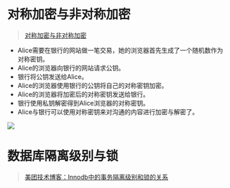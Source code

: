 # 对称加密与非对称加密

> [对称加密与非对称加密](https://zhuanlan.zhihu.com/p/30573146)

- Alice需要在银行的网站做一笔交易，她的浏览器首先生成了一个随机数作为对称密钥。
- Alice的浏览器向银行的网站请求公钥。
- 银行将公钥发送给Alice。
- Alice的浏览器使用银行的公钥将自己的对称密钥加密。
- Alice的浏览器将加密后的对称密钥发送给银行。
- 银行使用私钥解密得到Alice浏览器的对称密钥。
- Alice与银行可以使用对称密钥来对沟通的内容进行加密与解密了。

![](https://pic2.zhimg.com/80/v2-2689d8cc84a3e40211d1a01534dd9045_720w.jpg)

# 数据库隔离级别与锁

> [美团技术博客：Innodb中的事务隔离级别和锁的关系](https://tech.meituan.com/2014/08/20/innodb-lock.html)